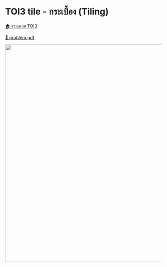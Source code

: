 <!-- @codegen_problem begin -->
# TOI3 tile - กระเบื้อง (Tiling)

[🏠 รวมเฉลย TOI3](../)

[💎 problem.pdf](./toi3_tile.pdf)

<img width="700" src="https://github.com/krist7599555/toi/assets/19445033/80c80822-7583-4bcd-a705-dae3eacdee85" />
<!-- @codegen_problem end -->
